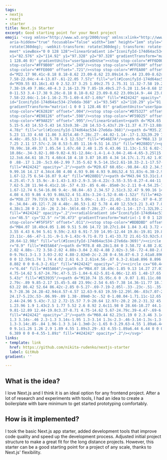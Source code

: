 ```yaml
---
tags:
- nextjs
- react
- starter
title: Next.js Starter
excerpt: Good starting point for your Next project
emoji: '<svg xmlns="http://www.w3.org/2000/svg" xmlns:xlink="http://www.w3.org/1999/xlink"
  aria-hidden="true" focusable="false" width="1em" height="1em" style="-ms-transform:
  rotate(360deg); -webkit-transform: rotate(360deg); transform: rotate(360deg);" preserveAspectRatio="xMidYMid
  meet" viewBox="0 0 128 128"><linearGradient id="IconifyId-174d64ac534-27e6da-367"
  x1="82.576" x2="114.92" y1="97.328" y2="97.328" gradientTransform="matrix(-1 0 0
  1 128.46 0)" gradientUnits="userSpaceOnUse"><stop stop-color="#FF6D00" offset="0"/><stop
  stop-color="#FF9B00" offset=".249"/><stop stop-color="#FFC600" offset=".513"/><stop
  stop-color="#FFE000" offset=".721"/><stop stop-color="#FFEA00" offset=".844"/></linearGradient><path
  d="M22.17 90.41c-8.18 8.18-8.62 23.09-8.62 23.09s14.9-.44 23.09-8.62s11.58-18.05
  7.58-22.04c-4-4-13.87-.61-22.05 7.57z" fill="url(#IconifyId-174d64ac534-27e6da-367)"/><path
  d="M39.55 83.16c1.43 0 2.52.37 3.25 1.09c2.75 2.75.31 11.32-7.58 19.22c-5.7 5.7-15.19
  7.38-19.49 7.86c.48-4.3 2.16-13.79 7.85-19.49c5.27-5.28 11.54-8.68 15.97-8.68m0-2c-4.81
  0-11.53 3.4-17.38 9.26c-8.18 8.18-8.62 23.09-8.62 23.09s14.9-.44 23.09-8.62s11.58-18.05
  7.58-22.04c-1.14-1.16-2.75-1.69-4.67-1.69z" fill="#424242" opacity=".2"/><linearGradient
  id="IconifyId-174d64ac534-27e6da-368" x1="93.545" x2="110.29" y1="91.956" y2="109.21"
  gradientTransform="matrix(-1 0 0 1 128.46 0)" gradientUnits="userSpaceOnUse"><stop
  stop-color="#C62828" offset=".004"/><stop stop-color="#D75327" offset=".271"/><stop
  stop-color="#E98126" offset=".598"/><stop stop-color="#F59D25" offset=".85"/><stop
  stop-color="#F9A825" offset=".995"/></linearGradient><path d="M24.65 93.29c-5.15
  5.15-5.43 14.53-5.43 14.53s9.38-.28 14.53-5.43s7.29-11.37 4.77-13.88s-8.71-.38-13.87
  4.78z" fill="url(#IconifyId-174d64ac534-27e6da-368)"/><path d="M35.21 93.38c4.9
  5.23 11.33 4.68 11.86 3.82l4.48-7.28c.27-.44.02-1.14-.17-1.32L39.29 76.51c-.19-.19-.86-.41-1.3-.14l-7.28
  4.48c-.85.53-1.81 5.78 4.5 12.53z" fill="#546E7A"/><path d="M68.13 106.68c-1 .81-2.34.63-2.51-.57c-.47-3.32-.16-9.99-4.34-14.17c-4.08-4.08-10.71-4.68-10.71-4.68l24.96-12.3s4.7
  7.25 2.11 17.57c-2.16 8.53-5.85 11.16-9.51 14.15z" fill="#0288D1"/><path d="M74.12
  78.99c.18.49.37 1.05.54 1.67c.68 2.48 1.25 6.43.06 11.13c-1.51 6.02-3.77 8.6-6.42
  10.86c-.34-3.82-1.08-9.02-4.91-12.84c-1.4-1.4-3.04-2.46-4.65-3.25l15.38-7.57m1.4-4.03l-24.96
  12.3s6.64.61 10.71 4.68c4.18 4.18 3.87 10.85 4.34 14.17c.1.71.62 1.07 1.23 1.07c.42
  0 .88-.17 1.28-.5c3.66-2.99 7.35-5.62 9.5-14.15c2.61-10.33-2.1-17.57-2.1-17.57z"
  fill="#424242" opacity=".2"/><path d="M20.67 60.65c-.98.84-.63 2.34.57 2.51c3.32.47
  9.99.16 14.17 4.34c4.08 4.08 4.93 9.86 4.93 9.86L52.4 51.83s-6.38-2.99-15.66-.58c-6.4
  1.67-12.75 6.54-16.07 9.4z" fill="#0288D1"/><path d="M43.94 53.31c1.67 0 3.11.18
  4.25.4l-7.5 15.9c-.8-1.43-1.83-2.9-3.16-4.22c-3.55-3.55-8.27-4.44-11.99-4.82c3.23-2.46
  7.62-5.28 11.94-6.41c2.16-.57 4.33-.85 6.46-.85m0-3c-2.11 0-4.54.25-7.2.94c-6.4
  1.67-12.74 6.54-16.06 9.4c-.98.84-.63 2.34.57 2.51c3.32.47 9.99.16 14.17 4.34c4.08
  4.08 4.93 9.86 4.93 9.86L52.4 51.83s-3.24-1.52-8.46-1.52z" fill="#424242" opacity=".2"/><path
  d="M38.27 79.73l9.92 9.92l-3.13 5.09c-.1.01-.21.01-.33.01c-.97 0-4.35-.25-7.33-3.43c-3.77-4.03-4.36-7.18-4.31-8.41l5.18-3.18m.21-3.49c-.17
  0-.34.04-.49.12l-7.28 4.48c-.86.53-1.82 5.78 4.49 12.53c3.21 3.43 7.08 4.38 9.52
  4.38c1.28 0 2.16-.26 2.34-.56l4.48-7.28c.27-.44.02-1.14-.17-1.32L39.29 76.51c-.12-.12-.46-.27-.81-.27z"
  fill="#424242" opacity=".2"/><radialGradient id="IconifyId-174d64ac534-27e6da-369"
  cx="46.5" cy="32.5" r="36.473" gradientTransform="matrix(-1 0 0 1 128.46 0)" gradientUnits="userSpaceOnUse"><stop
  stop-color="#F5F5F5" offset=".011"/><stop stop-color="#BDBDBD" offset="1"/></radialGradient><path
  d="M84.07 18.49c4.05 1.86 9.51 5.06 14.72 10.27c1.84 1.84 3.41 3.72 4.77 5.56c2.63
  3.55 4.43 6.94 5.61 9.59c-2.63 6.91-7.59 14.95-12.44 19.8c-19.81 19.81-41.69 31.12-53.01
  23.11c-.66-.47-1.31-.9-1.9-1.43c-9.71-8.73 1.41-33.72 21.61-53.92c5.07-5.07 13.52-10.25
  20.64-12.98z" fill="url(#IconifyId-174d64ac534-27e6da-369)"/><circle cx="78.8" cy="47.18"
  r="8.9" fill="#455A64"/><path d="M78.8 40.28c1.84 0 3.58.72 4.88 2.02s2.02 3.04
  2.02 4.88s-.72 3.58-2.02 4.88s-3.04 2.02-4.88 2.02s-3.58-.72-4.88-2.02c-2.69-2.69-2.69-7.07
  0-9.76c1.3-1.3 3.03-2.02 4.88-2.02m0-2c-2.28 0-4.56.87-6.3 2.61a8.896 8.896 0 0
  0 0 12.59c1.74 1.74 4.02 2.61 6.3 2.61s4.56-.87 6.3-2.61a8.896 8.896 0 0 0 0-12.59a8.882
  8.882 0 0 0-6.3-2.61z" fill="#424242" opacity=".2"/><circle cx="60.44" cy="66.67"
  r="6.44" fill="#455A64"/><path d="M84.07 18.49c-1.85 9.13 14.27 27.01 25.1 25.42c3.37-8.71
  4.75-14.62 5.67-24.79c.47-5.15-1.04-6.62-5.81-6.06c-12.65 1.48-17.65 2.44-24.96
  5.43z" fill="#E53935"/><path d="M110.74 15.95c.6 0 .9.07 1.01.11c.08.18.28.88.11
  2.79c-.89 9.85-2.17 15.45-5.48 23.99c-2.54 6.65-7.38 14.36-11.77 18.75C79.3 76.9
  63.22 86.42 52.64 86.42c-2.85 0-5.27-.69-7.19-2.05l-.33-.23c-.51-.35-.94-.66-1.3-.98c-1.62-1.46-2.48-3.69-2.56-6.63c-.28-10.7
  9.7-28.36 24.28-42.94c4.57-4.57 12.63-9.63 19.59-12.29l.06-.03c7.07-2.89 11.99-3.8
  24.17-5.23c.53-.06.99-.09 1.38-.09m0-3c-.52 0-1.08.04-1.71.11c-12.65 1.48-17.65
  2.44-24.96 5.43c-7.12 2.72-15.57 7.9-20.64 12.97c-20.2 20.2-31.32 45.19-21.61 53.92c.58.52
  1.23.96 1.9 1.43c2.5 1.77 5.52 2.6 8.92 2.6c11.98 0 28.66-10.27 44.1-25.7c4.85-4.85
  9.81-12.89 12.44-19.8c3.37-8.71 4.75-14.62 5.67-24.79c.39-4.47-.69-6.17-4.11-6.17z"
  fill="#424242" opacity=".2"/><path d="M60.44 62.23c1.19 0 2.3.46 3.14 1.3s1.3 1.95
  1.3 3.14s-.46 2.3-1.3 3.14s-1.95 1.3-3.14 1.3s-2.3-.46-3.14-1.3s-1.3-1.95-1.3-3.14s.46-2.3
  1.3-3.14c.85-.84 1.96-1.3 3.14-1.3m0-2c-1.65 0-3.29.63-4.55 1.89a6.44 6.44 0 0 0
  0 9.1c1.26 1.26 2.9 1.89 4.55 1.89s3.29-.63 4.55-1.89a6.44 6.44 0 0 0 0-9.1a6.389
  6.389 0 0 0-4.55-1.89z" fill="#424242" opacity=".2"/></svg>'
links:
- template: link
  href: https://github.com/nikita-rudenko/nextjs-starter
  label: GitHub
gradient: ''

---
```

## What is the idea?

I love Next.js and I think it is an ideal option for any frontend project. After a lot of research and experiments with tools, I had an idea to create a boilerplate with bare minimum to get started prototyping comfortably.

## How is it implemented?

I took the basic Next.js app starter, added development tools that improve code quality and speed up the development process. Adjusted initial project structure to make a great fit for the long distance projects. However, this starter can be a good starting point for a project of any scale, thanks to Next.js' flexibility.
